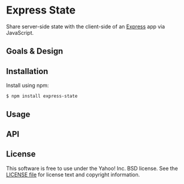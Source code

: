 Express State
=============

Share server-side state with the client-side of an [Express][] app via
JavaScript.


[Express]: https://github.com/visionmedia/express


Goals & Design
--------------


Installation
------------

Install using npm:

```shell
$ npm install express-state
```


Usage
-----


API
---


License
-------

This software is free to use under the Yahoo! Inc. BSD license.
See the [LICENSE file][] for license text and copyright information.

[LICENSE file]: https://git.corp.yahoo.com/modown/express-state/blob/master/LICENSE

